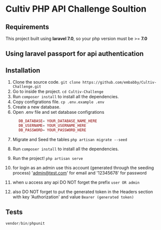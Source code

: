 # Cultiv PHP API Challenge Soultion 



## Requirements
This project built using **laravel 7.0**, so your php version must be >= **7.0**


## Using laravel passport for api authentication


## Installation
1. Clone the source code. `git clone https://github.com/embabby/Cultiv-Challenge.git`
2. Go to inside the project. `cd Cultiv-Challenge`
3. Run `composer install` to install all the dependencies.
4. Copy configrations file. `cp .env.example .env`
5. Create a new database.
6. Open .env file and set database configrations
```php
      DB_DATABASE= YOUR_DATABASE_NAME_HERE
      DB_USERNAME= YOUR_USERNAME_HERE
      DB_PASSWORD= YOUR_PASSWORD_HERE
```
7. Migrate and Seed the tables `php artisan migrate --seed`
8. Run `composer install` to install all the dependencies.
9. Run the project! `php artisan serve`
10. for login as an admin use this account (generated through the seeding process) 'admin@test.com' for email and '12345678' for password

11. when u access any api DO NOT forget the prefix `user OR admin`
12. also DO NOT forget to put the generated token in the Headers section with key 'Authorization' and value `Bearer (generated token)`


## Tests

```php
vendor/bin/phpunit
```

